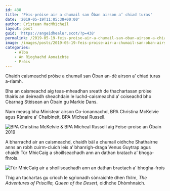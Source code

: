 ```yaml
---
id: 438
title: 'Fèis-pròise air a chumail san Òban airson a’ chiad turas'
date: '2019-05-19T11:05:38+00:00'
author: Crìstean MacMhìcheil
layout: post
guid: 'https://angeidhealur.scot/?p=438'
permalink: /2019-05-19-feis-proise-air-a-chumail-san-oban-airson-a-chiad-turas/
image: /images/posts/2019-05-19-feis-proise-air-a-chumail-san-oban-airson-a-chiad-turas.webp
categories:
    - Alba
    - An Rìoghachd Aonaichte
    - Pròis
---
```


Chaidh caismeachd pròise a chumail san Òban an-dè airson a’ chiad turas a-riamh.

Bha an caismeachd aig teas-mheadhan sreath de thachartasan pròise thairis an deireadh sheachdain le luchd-caismeachd a’ coiseachd bho Cèarnag Stèisean an Òbain gu Markie Dans.

Nam measg bha Ministear airson Co-ionannachd, BPA Christina McKelvie agus Rùnaire a’ Chaibineit, BPA Mìcheal Russell.

![BPA Christina McKelvie & BPA Mìcheal Russell aig Feise-proise an Òbain 2019](/wp-content/uploads/2019/05/2019-05-19-bpa-aig-feis-proise-an-obain-2019.webp)

A bharrachd air an caismeachd, chaidh bàl a chumail oidhche Shathairne anns an robh cuirm-cluich leis a’ bhanrigh-draga Venus Guytrap agus chaidh Tùr MhicCaig a shoillseachadh ann an dathan bratach a’ bhoga-fhrois.

![Tùr MhicCaig air a shoillseachadh ann an dathan bractach a’ bhogha-frois](/wp-content/uploads/2019/05/2019-05-19-tur-mhiccaig.webp)

Thig an tachartas gu crìoch le sgrìonadh sònraichte dhen fhilm, *The Adventures of Priscilla, Queen of the Desert*, oidhche Dhòmhnaich.
